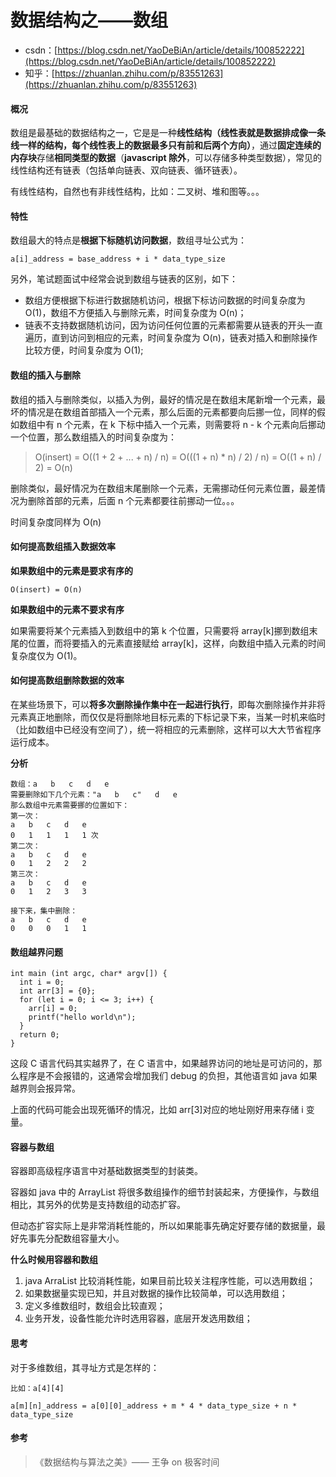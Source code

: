 # 数据结构之——数组

- csdn：[https://blog.csdn.net/YaoDeBiAn/article/details/100852222](https://blog.csdn.net/YaoDeBiAn/article/details/100852222)
- 知乎：[https://zhuanlan.zhihu.com/p/83551263](https://zhuanlan.zhihu.com/p/83551263)

#### 概况

数组是最基础的数据结构之一，它是是一种**线性结构（线性表就是数据排成像一条线一样的结构，每个线性表上的数据最多只有前和后两个方向）**，通过**固定连续的内存块**存储**相同类型的数据**（**javascript 除外**，可以存储多种类型数据），常见的线性结构还有链表（包括单向链表、双向链表、循环链表）。

有线性结构，自然也有非线性结构，比如：二叉树、堆和图等。。。

#### 特性

数组最大的特点是**根据下标随机访问数据**，数组寻址公式为：

    a[i]_address = base_address + i * data_type_size

另外，笔试题面试中经常会说到数组与链表的区别，如下：

- 数组方便根据下标进行数据随机访问，根据下标访问数据的时间复杂度为 O(1)，数组不方便插入与删除元素，时间复杂度为 O(n)；
- 链表不支持数据随机访问，因为访问任何位置的元素都需要从链表的开头一直遍历，直到访问到相应的元素，时间复杂度为 O(n)，链表对插入和删除操作比较方便，时间复杂度为 O(1);

#### 数组的插入与删除

数组的插入与删除类似，以插入为例，最好的情况是在数组末尾新增一个元素，最坏的情况是在数组首部插入一个元素，那么后面的元素都要向后挪一位，同样的假如数组中有 n 个元素，在 k 下标中插入一个元素，则需要将 n - k 个元素向后挪动一个位置，那么数组插入的时间复杂度为：

> O(insert) =
> O((1 + 2 + ... + n) / n) =
> O(((1 + n) \* n) / 2) / n) =
> O((1 + n) / 2) =
> O(n)

删除类似，最好情况为在数组末尾删除一个元素，无需挪动任何元素位置，最差情况为删除首部的元素，后面 n 个元素都要往前挪动一位。。。

时间复杂度同样为 O(n)

#### 如何提高数组插入数据效率

**如果数组中的元素是要求有序的**

```
O(insert) = O(n)
```

**如果数组中的元素不要求有序**

如果需要将某个元素插入到数组中的第 k 个位置，只需要将 array[k]挪到数组末尾的位置，而将要插入的元素直接赋给 array[k]，这样，向数组中插入元素的时间复杂度仅为 O(1)。

#### 如何提高数组删除数据的效率

在某些场景下，可以**将多次删除操作集中在一起进行执行**，即每次删除操作并非将元素真正地删除，而仅仅是将删除地目标元素的下标记录下来，当某一时机来临时（比如数组中已经没有空间了），统一将相应的元素删除，这样可以大大节省程序运行成本。

**分析**

```
数组：a   b   c   d   e
需要删除如下几个元素："a   b   c"   d   e
那么数组中元素需要挪的位置如下：
第一次：
a   b   c   d   e
0   1   1   1   1 次
第二次：
a   b   c   d   e
0   1   2   2   2
第三次：
a   b   c   d   e
0   1   2   3   3

接下来，集中删除：
a   b   c   d   e
0   0   0   1   1
```

#### 数组越界问题

```
int main (int argc, char* argv[]) {
  int i = 0;
  int arr[3] = {0};
  for (let i = 0; i <= 3; i++) {
    arr[i] = 0;
    printf("hello world\n");
  }
  return 0;
}
```

这段 C 语言代码其实越界了，在 C 语言中，如果越界访问的地址是可访问的，那么程序是不会报错的，这通常会增加我们 debug 的负担，其他语言如 java 如果越界则会报异常。

上面的代码可能会出现死循环的情况，比如 arr[3]对应的地址刚好用来存储 i 变量。

#### 容器与数组

容器即高级程序语言中对基础数据类型的封装类。

容器如 java 中的 ArrayList 将很多数组操作的细节封装起来，方便操作，与数组相比，其另外的优势是支持数组的动态扩容。

但动态扩容实际上是非常消耗性能的，所以如果能事先确定好要存储的数据量，最好先事先分配数组容量大小。

**什么时候用容器和数组**

1.  java ArraList 比较消耗性能，如果目前比较关注程序性能，可以选用数组；
2.  如果数据量实现已知，并且对数据的操作比较简单，可以选用数组；
3.  定义多维数组时，数组会比较直观；
4.  业务开发，设备性能允许时选用容器，底层开发选用数组；

#### 思考

对于多维数组，其寻址方式是怎样的：

```
比如：a[4][4]

a[m][n]_address = a[0][0]_address + m * 4 * data_type_size + n * data_type_size
```

#### 参考

> 《数据结构与算法之美》—— 王争 on 极客时间
